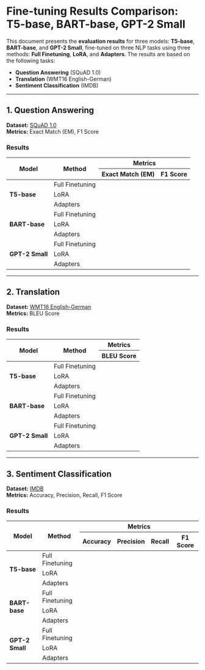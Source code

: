 # Fine-tuning Results Comparison: T5-base, BART-base, GPT-2 Small

This document presents the **evaluation results** for three models: **T5-base**, **BART-base**, and **GPT-2 Small**, fine-tuned on three NLP tasks using three methods: **Full Finetuning**, **LoRA**, and **Adapters**. The results are based on the following tasks:

- **Question Answering** (SQuAD 1.0)
- **Translation** (WMT16 English-German)
- **Sentiment Classification** (IMDB)

---

## 1. Question Answering
**Dataset:** [SQuAD 1.0](https://huggingface.co/datasets/rajpurkar/squad)  
**Metrics:** Exact Match (EM), F1 Score

### Results

<table>
  <thead>
    <tr>
      <th rowspan="2" style="text-align:center;"><strong>Model</strong></th>
      <th rowspan="2" style="text-align:center;"><strong>Method</strong></th>
      <th colspan="2" style="text-align:center;"><strong>Metrics</strong></th>
    </tr>
    <tr>
      <th><strong>Exact Match (EM)</strong></th>
      <th><strong>F1 Score</strong></th>
    </tr>
  </thead>
  <tbody>
    <tr>
      <td rowspan="3"><strong>T5-base</strong></td>
      <td>Full Finetuning</td>
      <td></td>
      <td></td>
    </tr>
    <tr>
      <td>LoRA</td>
      <td></td>
      <td></td>
    </tr>
    <tr>
      <td>Adapters</td>
      <td></td>
      <td></td>
    </tr>
    <tr>
      <td rowspan="3"><strong>BART-base</strong></td>
      <td>Full Finetuning</td>
      <td></td>
      <td></td>
    </tr>
    <tr>
      <td>LoRA</td>
      <td></td>
      <td></td>
    </tr>
    <tr>
      <td>Adapters</td>
      <td></td>
      <td></td>
    </tr>
    <tr>
      <td rowspan="3"><strong>GPT-2 Small</strong></td>
      <td>Full Finetuning</td>
      <td></td>
      <td></td>
    </tr>
    <tr>
      <td>LoRA</td>
      <td></td>
      <td></td>
    </tr>
    <tr>
      <td>Adapters</td>
      <td></td>
      <td></td>
    </tr>
  </tbody>
</table>

---

## 2. Translation
**Dataset:** [WMT16 English-German](https://huggingface.co/datasets/wmt/wmt16/tree/main/de-en)  
**Metrics:** BLEU Score

### Results

<table>
  <thead>
    <tr>
      <th rowspan="2" style="text-align:center;"><strong>Model</strong></th>
      <th rowspan="2" style="text-align:center;"><strong>Method</strong></th>
      <th colspan="2" style="text-align:center;"><strong>Metrics</strong></th>
    </tr>
    <tr>
      <th>BLEU Score</th>
    </tr>
  </thead>
  <tbody>
    <tr>
      <td rowspan="3"><strong>T5-base</strong></td>
      <td>Full Finetuning</td>
      <td></td>
    </tr>
    <tr>
      <td>LoRA</td>
      <td></td>
    </tr>
    <tr>
      <td>Adapters</td>
      <td></td>
    </tr>
    <tr>
      <td rowspan="3"><strong>BART-base</strong></td>
      <td>Full Finetuning</td>
      <td></td>
    </tr>
    <tr>
      <td>LoRA</td>
      <td></td>
    </tr>
    <tr>
      <td>Adapters</td>
      <td></td>
    </tr>
    <tr>
      <td rowspan="3"><strong>GPT-2 Small</strong></td>
      <td>Full Finetuning</td>
      <td></td>
    </tr>
    <tr>
      <td>LoRA</td>
      <td></td>
    </tr>
    <tr>
      <td>Adapters</td>
      <td></td>
    </tr>
  </tbody>
</table>

---

## 3. Sentiment Classification
**Dataset:** [IMDB](https://huggingface.co/datasets/stanfordnlp/imdb)  
**Metrics:** Accuracy, Precision, Recall, F1 Score

### Results

<table>
  <thead>
    <tr>
      <th rowspan="2" style="text-align:center;"><strong>Model</strong></th>
      <th rowspan="2" style="text-align:center;"><strong>Method</strong></th>
      <th colspan="4" style="text-align:center;"><strong>Metrics</strong></th>
    </tr>
    <tr>
      <th><strong>Accuracy</strong></th>
      <th><strong>Precision</strong></th>
      <th><strong>Recall</strong></th>
      <th><strong>F1 Score</strong></th>
    </tr>
  </thead>
  <tbody>
    <tr>
      <td rowspan="3"><strong>T5-base</strong></td>
      <td>Full Finetuning</td>
      <td></td>
      <td></td>
      <td></td>
      <td></td>
    </tr>
    <tr>
      <td>LoRA</td>
      <td></td>
      <td></td>
      <td></td>
      <td></td>
    </tr>
    <tr>
      <td>Adapters</td>
      <td></td>
      <td></td>
      <td></td>
      <td></td>
    </tr>
    <tr>
      <td rowspan="3"><strong>BART-base</strong></td>
      <td>Full Finetuning</td>
      <td></td>
      <td></td>
      <td></td>
      <td></td>
    </tr>
    <tr>
      <td>LoRA</td>
      <td></td>
      <td></td>
      <td></td>
      <td></td>
    </tr>
    <tr>
      <td>Adapters</td>
      <td></td>
      <td></td>
      <td></td>
      <td></td>
    </tr>
    <tr>
      <td rowspan="3"><strong>GPT-2 Small</strong></td>
      <td>Full Finetuning</td>
      <td></td>
      <td></td>
      <td></td>
      <td></td>
    </tr>
    <tr>
      <td>LoRA</td>
      <td></td>
      <td></td>
      <td></td>
      <td></td>
    </tr>
    <tr>
      <td>Adapters</td>
      <td></td>
      <td></td>
      <td></td>
      <td></td>
    </tr>
  </tbody>
</table>
